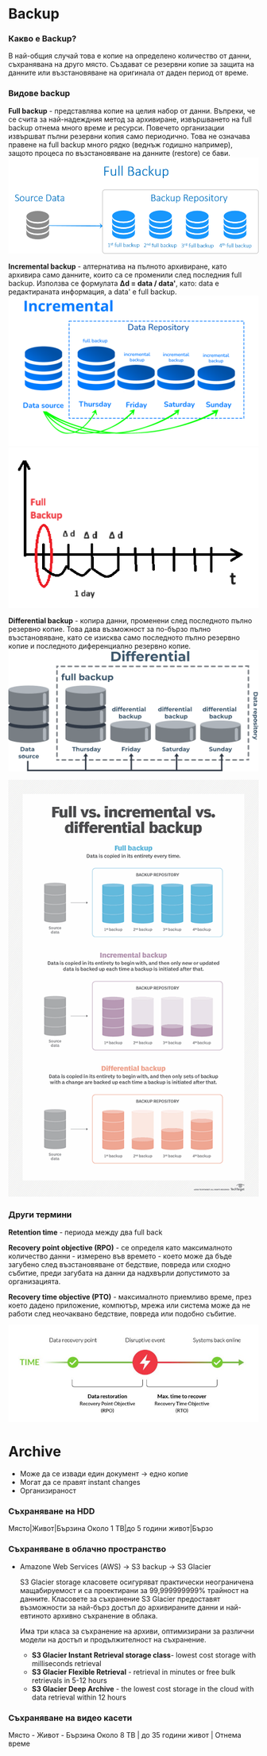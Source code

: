 # Backup

### Какво е Backup?

В най-общия случай това е копие на определено количество от данни, съхранявана на друго място. Създават се резервни копие за защита на данните или възстановяване на оригинала от даден период от време.

### Видове backup

**Full backup** - представлява копие на целия набор от данни. Въпреки, че се счита за най-надеждния метод за архивиране, извършването на full backup отнема много време и ресурси. Повечето организации извършват пълни резервни копия само периодично. Това не означава правене на full backup много рядко (веднъж годишно например), защото процеса по възстановяване на данните (restore) се бави.
![alt text](image-3.png)

**Incremental backup** - алтернатива на пълното архивиране, като архивира само данните, които са се променили след последния full backup. Използва се формулата **Δd = data / data'**, като: data e редактираната информация, а data' е full backup.
![alt text](image-4.png)
![alt text](image.png)

**Differential backup** - копира данни, променени след последното пълно резервно копие. Това дава възможност за по-бързо пълно възстановяване, като се изисква само последното пълно резервно копие и последното диференциално резервно копие.
![alt text](image-2.png)

![alt text](image-1.png)

### Други термини

**Retention time** - периода между два full back

**Recovery point objective (RPO)** - се определя като максималното количество данни - измерено във времето - което може да бъде загубено след възстановяване от бедствие, повреда или сходно събитие, преди загубата на данни да надхвърли допустимото за организацията.

**Recovery time objective (PTO)** - максималното приемливо време, през което дадено приложение, компютър, мрежа или система може да не работи след неочаквано бедствие, повреда или подобно събитие.

![alt text](image-5.png)

# Archive

+ Може да се извади един документ -> едно копие
+ Могат да се правят instant changes
+ Организираност

### Съхраняване на HDD

Място|Живот|Бързина
Около 1 TB|до 5 години живот|Бързо

### Съхраняване в облачно пространство

+ Amazone Web Services (AWS) -> S3 backup -> S3 Glacier

  S3 Glacier storage класовете осигуряват практически неограничена мащабируемост и са проектирани за 99,999999999% трайност на данните. Класовете за съхранение S3 Glacier предоставят възможности за най-бърз достъп до архивираните данни и най-евтиното архивно съхранение в облака.

  Има три класа за съхранение на архиви, оптимизирани за различни модели на достъп и продължителност на съхранение.
  + **S3 Glacier Instant Retrieval storage class**- lowest cost storage with milliseconds retrieval
  + **S3 Glacier Flexible Retrieval** -  retrieval in minutes or free bulk retrievals in 5-12 hours
  + **S3 Glacier Deep Archive** - the lowest cost storage in the cloud with data retrieval within 12 hours

### Съхраняване на видео касети

Място - Живот - Бързина
Около 8 TB | до 35 години живот | Отнема време
